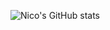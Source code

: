 ![Nico's GitHub stats](https://github-readme-stats.vercel.app/api?username=StillRosi&show_icons=true&theme=radical&count_private=true)
